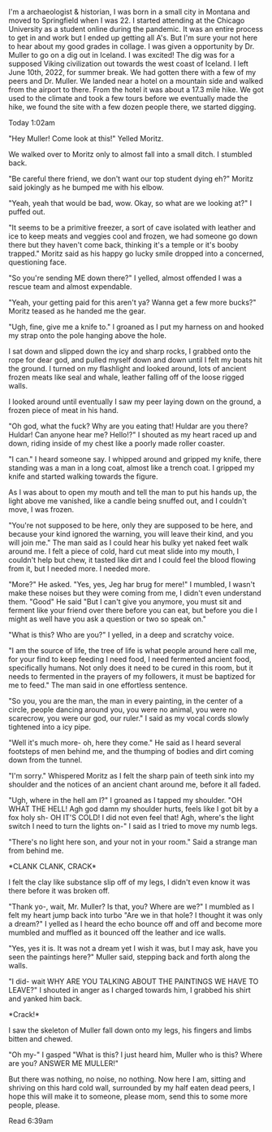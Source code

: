 I'm a archaeologist & historian, I was born in a small city in Montana and moved to Springfield when I was 22. I started attending at the Chicago University as a student online during the pandemic. It was an entire process to get in and work but I ended up getting all A's. But I'm sure your not here to hear about my good grades in collage. I was given a opportunity by Dr. Muller to go on a dig out in Iceland. I was excited! The dig was for a supposed Viking civilization out towards the west coast of Iceland. I left June 10th, 2022, for summer break. We had gotten there with a few of my peers and Dr. Muller. We landed near a hotel on a mountain side and walked from the airport to there. From the hotel it was about a 17.3 mile hike. We got used to the climate and took a few tours before we eventually made the hike, we found the site with a few dozen people there, we started digging.

Today 1:02am

"Hey Muller! Come look at this!" Yelled Moritz.

We walked over to Moritz only to almost fall into a small ditch. I stumbled back.

"Be careful there friend, we don't want our top student dying eh?" Moritz said jokingly as he bumped me with his elbow.

"Yeah, yeah that would be bad, wow. Okay, so what are we looking at?" I puffed out.

"It seems to be a primitive freezer, a sort of cave isolated with leather and ice to keep meats and veggies cool and frozen, we had someone go down there but they haven't come back, thinking it's a temple or it's booby trapped." Moritz said as his happy go lucky smile dropped into a concerned, questioning face.

"So you're sending ME down there?" I yelled, almost offended I was a rescue team and almost expendable.

"Yeah, your getting paid for this aren't ya? Wanna get a few more bucks?" Moritz teased as he handed me the gear.

"Ugh, fine, give me a knife to." I groaned as I put my harness on and hooked my strap onto the pole hanging above the hole.

I sat down and slipped down the icy and sharp rocks, I grabbed onto the rope for dear god, and pulled myself down and down until I felt my boats hit the ground. I turned on my flashlight and looked around, lots of ancient frozen meats like seal and whale, leather falling off of the loose rigged walls.

I looked around until eventually I saw my peer laying down on the ground, a frozen piece of meat in his hand.

"Oh god, what the fuck? Why are you eating that! Huldar are you there? Huldar! Can anyone hear me? Hello!?" I shouted as my heart raced up and down, riding inside of my chest like a poorly made roller coaster.

"I can." I heard someone say. I whipped around and gripped my knife, there standing was a man in a long coat, almost like a trench coat. I gripped my knife and started walking towards the figure.

As I was about to open my mouth and tell the man to put his hands up, the light above me vanished, like a candle being snuffed out, and I couldn't move, I was frozen.

"You're not supposed to be here, only they are supposed to be here, and because your kind ignored the warning, you will leave their kind, and you will join me." The man said as I could hear his bulky yet naked feet walk around me. I felt a piece of cold, hard cut meat slide into my mouth, I couldn't help but chew, it tasted like dirt and I could feel the blood flowing from it, but I needed more. I needed more.

"More?" He asked. "Yes, yes, Jeg har brug for mere!" I mumbled, I wasn't make these noises but they were coming from me, I didn't even understand them. "Good" He said "But I can't give you anymore, you must sit and ferment like your friend over there before you can eat, but before you die I might as well have you ask a question or two so speak on."

"What is this? Who are you?" I yelled, in a deep and scratchy voice.

"I am the source of life, the tree of life is what people around here call me, for your find to keep feeding I need food, I need fermented ancient food, specifically humans. Not only does it need to be cured in this room, but it needs to fermented in the prayers of my followers, it must be baptized for me to feed." The man said in one effortless sentence.

"So you, you are the man, the man in every painting, in the center of a circle, people dancing around you, you were no animal, you were no scarecrow, you were our god, our ruler." I said as my vocal cords slowly tightened into a icy pipe.

"Well it's much more- oh, here they come." He said as I heard several footsteps of men behind me, and the thumping of bodies and dirt coming down from the tunnel.

"I'm sorry." Whispered Moritz as I felt the sharp pain of teeth sink into my shoulder and the notices of an ancient chant around me, before it all faded.

"Ugh, where in the hell am I?" I groaned as I tapped my shoulder. "OH WHAT THE HELL! Agh god damn my shoulder hurts, feels like I got bit by a fox holy sh- OH IT'S COLD! I did not even feel that! Agh, where's the light switch I need to turn the lights on-" I said as I tried to move my numb legs.

"There's no light here son, and your not in your room." Said a strange man from behind me.

\*CLANK CLANK, CRACK\*

I felt the clay like substance slip off of my legs, I didn't even know it was there before it was broken off.

"Thank yo-, wait, Mr. Muller? Is that, you? Where are we?" I mumbled as I felt my heart jump back into turbo "Are we in that hole? I thought it was only a dream?" I yelled as I heard the echo bounce off and off and become more mumbled and muffled as it bounced off the leather and ice walls.

"Yes, yes it is. It was not a dream yet I wish it was, but I may ask, have you seen the paintings here?" Muller said, stepping back and forth along the walls.

"I did- wait WHY ARE YOU TALKING ABOUT THE PAINTINGS WE HAVE TO LEAVE?" I shouted in anger as I charged towards him, I grabbed his shirt and yanked him back.

\*Crack!\*

I saw the skeleton of Muller fall down onto my legs, his fingers and limbs bitten and chewed.

"Oh my-" I gasped "What is this? I just heard him, Muller who is this? Where are you? ANSWER ME MULLER!"

But there was nothing, no noise, no nothing. Now here I am, sitting and shriving on this hard cold wall, surrounded by my half eaten dead peers, I hope this will make it to someone, please mom, send this to some more people, please.

Read 6:39am